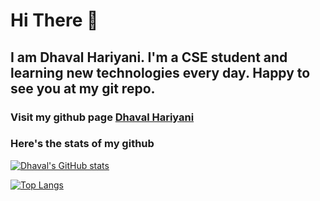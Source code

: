 # Hi There 👋 
## I am Dhaval Hariyani. I'm a CSE student and learning new technologies every day. Happy to see you at my git repo.
### Visit my github page [Dhaval Hariyani](https://dhavalhariyani.github.io/)

### Here's the stats of my github 


[![Dhaval's GitHub stats](https://github-readme-stats.vercel.app/api?username=dhavalhariyani&show_icons=true&theme=default )](https://github.com/dhavalhariyani)


[![Top Langs](https://github-readme-stats.vercel.app/api/top-langs/?username=dhavalhariyani&layout=compact)](https://github.com/dhavalhariyani)
